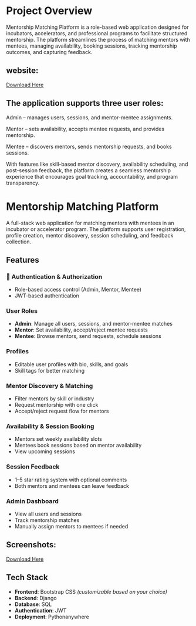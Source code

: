 # Project Overview
Mentorship Matching Platform is a role-based web application designed for incubators, accelerators, and professional programs to facilitate structured mentorship. The platform streamlines the process of matching mentors with mentees, managing availability, booking sessions, tracking mentorship outcomes, and capturing feedback.

## website:
[Download Here](https://mentorship.pythonanywhere.com/)

## The application supports three user roles:

Admin – manages users, sessions, and mentor-mentee assignments.

Mentor – sets availability, accepts mentee requests, and provides mentorship.

Mentee – discovers mentors, sends mentorship requests, and books sessions.

With features like skill-based mentor discovery, availability scheduling, and post-session feedback, the platform creates a seamless mentorship experience that encourages goal tracking, accountability, and program transparency.

#  Mentorship Matching Platform

A full-stack web application for matching mentors with mentees in an incubator or accelerator program. The platform supports user registration, profile creation, mentor discovery, session scheduling, and feedback collection.

##  Features

### 🔐 Authentication & Authorization
- Role-based access control (Admin, Mentor, Mentee)
- JWT-based authentication

###  User Roles
- **Admin**: Manage all users, sessions, and mentor-mentee matches
- **Mentor**: Set availability, accept/reject mentee requests
- **Mentee**: Browse mentors, send requests, schedule sessions

###  Profiles
- Editable user profiles with bio, skills, and goals
- Skill tags for better matching

###  Mentor Discovery & Matching
- Filter mentors by skill or industry
- Request mentorship with one click
- Accept/reject request flow for mentors

###  Availability & Session Booking
- Mentors set weekly availability slots
- Mentees book sessions based on mentor availability
- View upcoming sessions

###  Session Feedback
- 1–5 star rating system with optional comments
- Both mentors and mentees can leave feedback

###  Admin Dashboard
- View all users and sessions
- Track mentorship matches
- Manually assign mentors to mentees if needed

## Screenshots:
[Download Here](<img width="1920" height="1080" alt="Screenshot (4)" src="https://github.com/user-attachments/assets/d610834a-c636-4a29-b2ae-9399b2adcafa" />
)


## Tech Stack

- **Frontend**: Bootstrap CSS *(customizable based on your choice)*
- **Backend**: Django 
- **Database**: SQL 
- **Authentication**: JWT
- **Deployment**: Pythonanywhere




